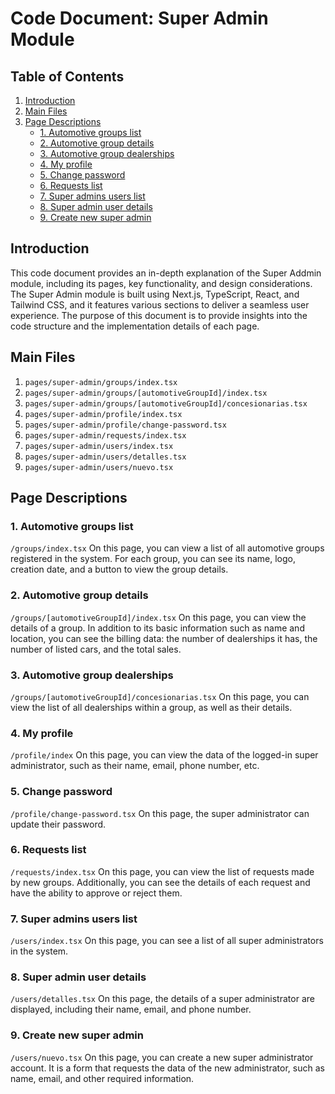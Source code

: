 # Code Document: Super Admin Module

## Table of Contents

1. [Introduction](#introduction)
2. [Main Files](#main-files)
3. [Page Descriptions](#page-descriptions)
   - [1. Automotive groups list](#1.-automotive-groups-list)
   - [2. Automotive group details](#2.-Automotive-group-details)
   - [3. Automotive group dealerships](#3.-Automotive-group-dealerships)
   - [4. My profile](#4.-My-profile)
   - [5. Change password](#2.-Automotive-group-details)
   - [6. Requests list](#2.-Automotive-group-details)
   - [7. Super admins users list](#2.-Automotive-group-details)
   - [8. Super admin user details](#2.-Automotive-group-details)
   - [9. Create new super admin](#9.-Create-new-super-admin)

## Introduction

This code document provides an in-depth explanation of the Super Addmin module, including its pages, key functionality, and design considerations. The Super Admin module is built using Next.js, TypeScript, React, and Tailwind CSS, and it features various sections to deliver a seamless user experience. The purpose of this document is to provide insights into the code structure and the implementation details of each page.

## Main Files

1. `pages/super-admin/groups/index.tsx`
2. `pages/super-admin/groups/[automotiveGroupId]/index.tsx`
3. `pages/super-admin/groups/[automotiveGroupId]/concesionarias.tsx`
4. `pages/super-admin/profile/index.tsx`
5. `pages/super-admin/profile/change-password.tsx`
6. `pages/super-admin/requests/index.tsx`
7. `pages/super-admin/users/index.tsx`
8. `pages/super-admin/users/detalles.tsx`
9. `pages/super-admin/users/nuevo.tsx`

## Page Descriptions

### 1. Automotive groups list

`/groups/index.tsx` On this page, you can view a list of all automotive groups registered in the system. For each group, you can see its name, logo, creation date, and a button to view the group details.

### 2. Automotive group details

`/groups/[automotiveGroupId]/index.tsx` On this page, you can view the details of a group. In addition to its basic information such as name and location, you can see the billing data: the number of dealerships it has, the number of listed cars, and the total sales.

### 3. Automotive group dealerships

`/groups/[automotiveGroupId]/concesionarias.tsx` On this page, you can view the list of all dealerships within a group, as well as their details.

### 4. My profile

`/profile/index` On this page, you can view the data of the logged-in super administrator, such as their name, email, phone number, etc.

### 5. Change password

`/profile/change-password.tsx` On this page, the super administrator can update their password.

### 6. Requests list

`/requests/index.tsx` On this page, you can view the list of requests made by new groups. Additionally, you can see the details of each request and have the ability to approve or reject them.

### 7. Super admins users list

`/users/index.tsx` On this page, you can see a list of all super administrators in the system.

### 8. Super admin user details

`/users/detalles.tsx` On this page, the details of a super administrator are displayed, including their name, email, and phone number.

### 9. Create new super admin

`/users/nuevo.tsx` On this page, you can create a new super administrator account. It is a form that requests the data of the new administrator, such as name, email, and other required information.
